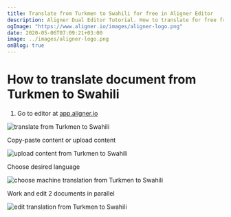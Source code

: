 ```yaml
---
title: Translate from Turkmen to Swahili for free in Aligner Editor
description: Aligner Dual Editor Tutorial. How to translate for free from Turkmen to Swahili. Aligner is multilingual document management platform. 
ogImage: "https://www.aligner.io/images/aligner-logo.png"
date: 2020-05-06T07:09:21+03:00
image: ../images/aligner-logo.png
onBlog: true
---
```


# How to translate document from Turkmen to Swahili

1. Go to editor at [app.aligner.io](https://app.aligner.io "Aligner App web page")

![translate from Turkmen to Swahili](../aligner-blank-editor.png "translate from Turkmen to Swahili")

Copy-paste content or upload content

![upload content from Turkmen to Swahili](../aligner-uploaded-document.png "upload content from Turkmen to Swahili")

Choose desired language

![choose machine translation from Turkmen to Swahili](../aligner-language-dropdown.png "choose machine translation from Turkmen to Swahili")

Work and edit 2 documents in parallel

![edit translation from Turkmen to Swahili](../aligner-double-sitded-editor.png "edit translation from Turkmen to Swahili")

